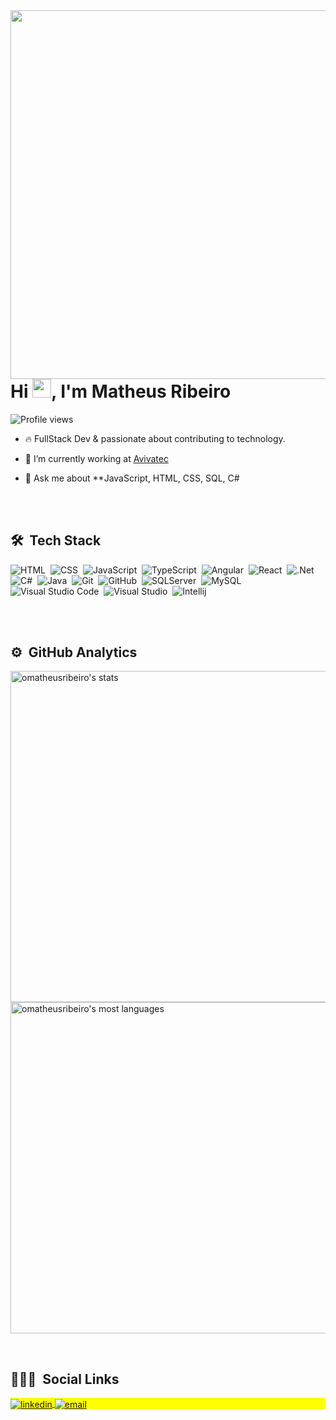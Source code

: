 <img align="right" height="590em" src="https://raw.githubusercontent.com/gist/omatheusribeiro/143597d6f2f022a13356b1abdff3ee5d/raw/9b7fee9f851656399bbb61c58af561028dcb4fca/githubcard.svg"/>
<h1 align="left">Hi <img src="https://raw.githubusercontent.com/kaueMarques/kaueMarques/master/hi.gif" width="30px">, I'm Matheus Ribeiro</h1>
<p align="left"> <img src="https://komarev.com/ghpvc/?username=omatheusribeiro&color=blue" alt="Profile views" /> </p>

- 🔥 FullStack Dev & passionate about contributing to technology.

- 🔭 I’m currently working at [Avivatec](https://www.avivatec.com.br)

<!-- - ▶️ I regularly post videos on [youtube.com/codeninja](https://www.youtube.com/channel/UCFalM59mW7O8ARBIfpBIvGQ) -->

- 💬 Ask me about **JavaScript, HTML, CSS, SQL, C#

<br><br>

## 🛠 &nbsp;Tech Stack

![HTML](https://img.shields.io/badge/-HTML-05122A?style=flat&logo=HTML5)&nbsp;
![CSS](https://img.shields.io/badge/-CSS-05122A?style=flat&logo=CSS3&logoColor=1572B6)&nbsp;
![JavaScript](https://img.shields.io/badge/-JavaScript-05122A?style=flat&logo=javascript)&nbsp;
![TypeScript](https://img.shields.io/badge/-TypeScript-05122A?style=flat&logo=typescript)&nbsp;
![Angular](https://img.shields.io/badge/-Angular-05122A?style=flat&logo=angular&logoColor=red)&nbsp;
![React](https://img.shields.io/badge/-React-05122A?style=flat&logo=react)&nbsp;
![.Net](https://img.shields.io/badge/-.Net-05122A?style=flat&logo=.net)&nbsp;
![C#](https://img.shields.io/badge/-csharp-05122A?style=flat&logo=csharp)&nbsp;
![Java](https://img.shields.io/badge/-Java-05122A?style=flat&logo=java)&nbsp;
![Git](https://img.shields.io/badge/-Git-05122A?style=flat&logo=git)&nbsp;
![GitHub](https://img.shields.io/badge/-GitHub-05122A?style=flat&logo=github)&nbsp;
![SQLServer](https://img.shields.io/badge/-SQLServer-05122A?style=flat&logo=microsoft-sql-server)&nbsp;
![MySQL](https://img.shields.io/badge/-MySQL-05122A?style=flat&logo=mysql&logoColor=white)&nbsp;
![Visual Studio Code](https://img.shields.io/badge/-Visual%20Studio%20Code-05122A?style=flat&logo=visual-studio-code&logoColor=007ACC)&nbsp;
![Visual Studio](https://img.shields.io/badge/-VisualStudio-05122A?style=flat&logo=visual-studio&logoColor=5e43e0)&nbsp;
![Intellij](https://img.shields.io/badge/-Intellij-05122A?style=flat&logo=intellij-idea)&nbsp;


<br><br>

## ⚙️ &nbsp;GitHub Analytics

<p align="left">
<img width="530em" src="https://github-readme-stats.vercel.app/api?username=omatheusribeiro&show_icons=true&theme=tokyonight" alt="omatheusribeiro's stats"/>
<img width="530em" src="https://github-readme-stats.vercel.app/api/top-langs/?username=omatheusribeiro&layout=compact&theme=tokyonight" alt="omatheusribeiro's most languages"/>
</p>

<br>

## 👨🏽‍🦲 &nbsp;Social Links

<p align="left" style="background:yellow">
  
<!-- <a href="https://twitch.tv/omatheusribeiro" target="_blank">
  <img align="center" src="https://img.shields.io/badge/-omatheusribeiro-05122A?style=flat&logo=twitch" alt="twitch"/>  
</a> -->
  
<a href="https://linkedin.com/in/omatheusribeiro" target="_blank">
  <img align="center" src="https://img.shields.io/badge/-Matheus Ribeiro-05122A?style=flat&logo=linkedin" alt="linkedin"/>
</a>
  
<!-- <a href="https://instagram.com/codeninja.js" target="_blank">
 <img align="center" src="https://img.shields.io/badge/-Code Ninja-05122A?style=flat&logo=instagram" alt="instagram"/>
</a>
  
<a href="https://www.youtube.com/channel/UCFalM59mW7O8ARBIfpBIvGQ" target="_blank">
 <img align="center" src="https://img.shields.io/badge/-Code Ninja-05122A?style=flat&logo=youtube" alt="youtube"/>
</a>
  
 <a href="https://discord.gg/g6JukVZztX" target="_blank">
 <img align="center" src="https://img.shields.io/badge/-Discord Code Ninja-05122A?style=flat&logo=discord" alt="discord"/>
</a> -->
  
 </a>
 <a href="mailto:omatheusribeiro@outlook.com" target="_blank">
 <img align="center" src="https://img.shields.io/badge/-Email-05122A?style=flat&logo=microsoft" alt="email"/>
</a>
</p>

